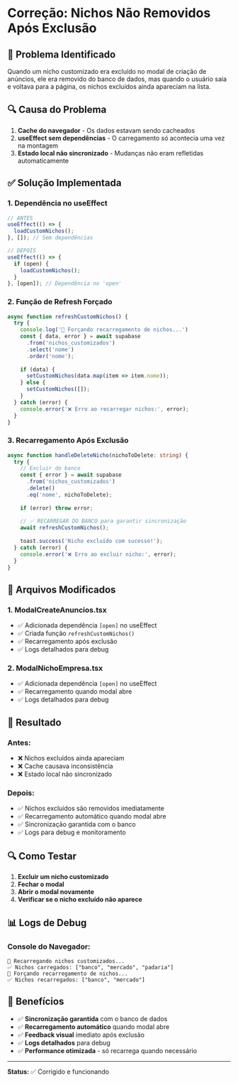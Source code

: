 # Correção: Nichos Não Removidos Após Exclusão

## 🐛 Problema Identificado
Quando um nicho customizado era excluído no modal de criação de anúncios, ele era removido do banco de dados, mas quando o usuário saía e voltava para a página, os nichos excluídos ainda apareciam na lista.

## 🔍 Causa do Problema
1. **Cache do navegador** - Os dados estavam sendo cacheados
2. **useEffect sem dependências** - O carregamento só acontecia uma vez na montagem
3. **Estado local não sincronizado** - Mudanças não eram refletidas automaticamente

## ✅ Solução Implementada

### **1. Dependência no useEffect**
```typescript
// ANTES
useEffect(() => {
  loadCustomNichos();
}, []); // Sem dependências

// DEPOIS  
useEffect(() => {
  if (open) {
    loadCustomNichos();
  }
}, [open]); // Dependência no 'open'
```

### **2. Função de Refresh Forçado**
```typescript
async function refreshCustomNichos() {
  try {
    console.log('🔄 Forçando recarregamento de nichos...')
    const { data, error } = await supabase
      .from('nichos_customizados')
      .select('nome')
      .order('nome');
    
    if (data) {
      setCustomNichos(data.map(item => item.nome));
    } else {
      setCustomNichos([]);
    }
  } catch (error) {
    console.error('❌ Erro ao recarregar nichos:', error);
  }
}
```

### **3. Recarregamento Após Exclusão**
```typescript
async function handleDeleteNicho(nichoToDelete: string) {
  try {
    // Excluir do banco
    const { error } = await supabase
      .from('nichos_customizados')
      .delete()
      .eq('nome', nichoToDelete);
    
    if (error) throw error;
    
    // ✅ RECARREGAR DO BANCO para garantir sincronização
    await refreshCustomNichos();
    
    toast.success('Nicho excluído com sucesso!');
  } catch (error) {
    console.error('❌ Erro ao excluir nicho:', error);
  }
}
```

## 📁 Arquivos Modificados

### **1. ModalCreateAnuncios.tsx**
- ✅ Adicionada dependência `[open]` no useEffect
- ✅ Criada função `refreshCustomNichos()`
- ✅ Recarregamento após exclusão
- ✅ Logs detalhados para debug

### **2. ModalNichoEmpresa.tsx**
- ✅ Adicionada dependência `[open]` no useEffect
- ✅ Recarregamento quando modal abre
- ✅ Logs detalhados para debug

## 🎯 Resultado

### **Antes:**
- ❌ Nichos excluídos ainda apareciam
- ❌ Cache causava inconsistência
- ❌ Estado local não sincronizado

### **Depois:**
- ✅ Nichos excluídos são removidos imediatamente
- ✅ Recarregamento automático quando modal abre
- ✅ Sincronização garantida com o banco
- ✅ Logs para debug e monitoramento

## 🔍 Como Testar

1. **Excluir um nicho customizado**
2. **Fechar o modal**
3. **Abrir o modal novamente**
4. **Verificar se o nicho excluído não aparece**

## 📊 Logs de Debug

### **Console do Navegador:**
```
🔄 Recarregando nichos customizados...
✅ Nichos carregados: ["banco", "mercado", "padaria"]
🔄 Forçando recarregamento de nichos...
✅ Nichos recarregados: ["banco", "mercado"]
```

## 🚀 Benefícios

- ✅ **Sincronização garantida** com o banco de dados
- ✅ **Recarregamento automático** quando modal abre
- ✅ **Feedback visual** imediato após exclusão
- ✅ **Logs detalhados** para debug
- ✅ **Performance otimizada** - só recarrega quando necessário

---

**Status:** ✅ Corrigido e funcionando 